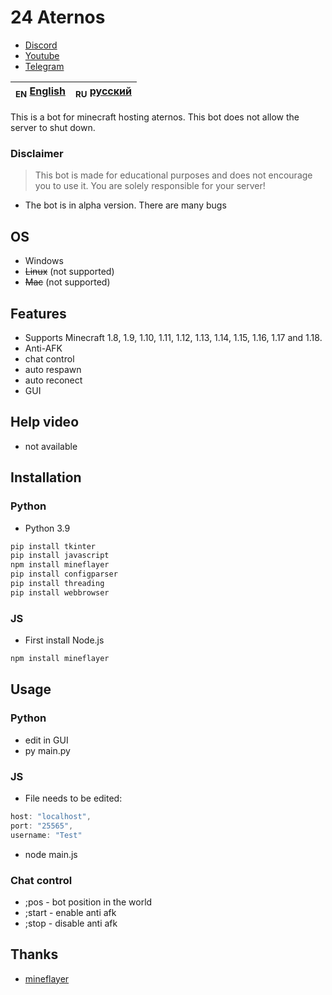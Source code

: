 # 24 Aternos

- [Discord](https://discord.gg/bjgpVAxgyE)
- [Youtube](https://youtube.com/c/fortcote)
- [Telegram](https://t.me/FortcoteTG)

| <sub>EN</sub> [English](README.md) | <sub>RU</sub> [русский](README_RU.md) |
|-------------------------|----------------------------|

This is a bot for minecraft hosting aternos. This bot does not allow the server to shut down.

### Disclaimer

> This bot is made for educational purposes and does not encourage you to use it. You are solely responsible for your server!

 - The bot is in alpha version. There are many bugs

## OS

 * Windows
 * ~~Linux~~ (not supported)
 * ~~Mac~~ (not supported)

## Features

 * Supports Minecraft 1.8, 1.9, 1.10, 1.11, 1.12, 1.13, 1.14, 1.15, 1.16, 1.17 and 1.18.
 * Anti-AFK
 * chat control
 * auto respawn
 * auto reconect
 * GUI

## Help video

 * not available

## Installation

### Python

 * Python 3.9

```bash
pip install tkinter
pip install javascript
npm install mineflayer
pip install configparser
pip install threading
pip install webbrowser
```

### JS

 * First install Node.js

```bash
npm install mineflayer
```

## Usage

### Python

 * edit in GUI
 * py main.py

### JS

 * File needs to be edited:

```js
host: "localhost",
port: "25565",
username: "Test"
```
 * node main.js

### Chat control

 * ;pos - bot position in the world
 * ;start - enable anti afk
 * ;stop - disable anti afk

## Thanks

- [mineflayer](https://github.com/PrismarineJS/mineflayer)
